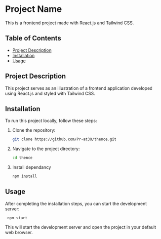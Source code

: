 # Project Name

This is a frontend project made with React.js and Tailwind CSS.

## Table of Contents

- [Project Description](#project-description)
- [Installation](#installation)
- [Usage](#usage)

## Project Description

This project serves as an illustration of a frontend application developed using React.js and styled with Tailwind CSS.

## Installation

To run this project locally, follow these steps:

1. Clone the repository:

   ```bash
   git clone https://github.com/Pr-at30/thence.git

2. Navigate to the project directory:

   ```bash
   cd thence

3. Install dependancy

   ```bash
   npm install

## Usage

After completing the installation steps, you can start the development server:

     npm start

This will start the development server and open the project in your default web browser.

